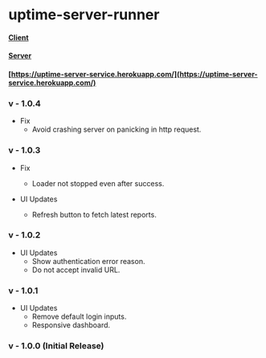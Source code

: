 # uptime-server-runner

#### [Client](https://github.com/Marvin9/uptime-server)
#### [Server](https://github.com/Marvin9/uptime-server-microservice)

#### [https://uptime-server-service.herokuapp.com/](https://uptime-server-service.herokuapp.com/)

### v - 1.0.4

- Fix
	- Avoid crashing server on panicking in http request.


### v - 1.0.3

- Fix
  - Loader not stopped even after success.
  
- UI Updates
  - Refresh button to fetch latest reports.

### v - 1.0.2

- UI Updates
  - Show authentication error reason.
  - Do not accept invalid URL.

### v - 1.0.1

- UI Updates
  - Remove default login inputs.
  - Responsive dashboard.

### v - 1.0.0 (Initial Release)
